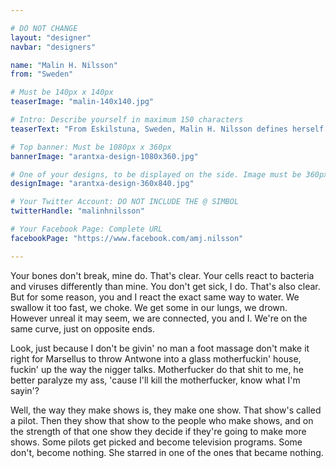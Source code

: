 ```yaml
---

# DO NOT CHANGE
layout: "designer"
navbar: "designers"

name: "Malin H. Nilsson"
from: "Sweden"

# Must be 140px x 140px
teaserImage: "malin-140x140.jpg"

# Intro: Describe yourself in maximum 150 characters
teaserText: "From Eskilstuna, Sweden, Malin H. Nilsson defines herself as \"Designer. Artist. Feminist. Addicted to lipsticks and the GG's. Fighting for human and animal rights.\""

# Top banner: Must be 1080px x 360px
bannerImage: "arantxa-design-1080x360.jpg"

# One of your designs, to be displayed on the side. Image must be 360px x 840px
designImage: "arantxa-design-360x840.jpg"

# Your Twitter Account: DO NOT INCLUDE THE @ SIMBOL
twitterHandle: "malinhnilsson"

# Your Facebook Page: Complete URL
facebookPage: "https://www.facebook.com/amj.nilsson"

---
```


Your bones don't break, mine do. That's clear. Your cells react to bacteria and viruses differently than mine. You don't get sick, I do. That's also clear. But for some reason, you and I react the exact same way to water. We swallow it too fast, we choke. We get some in our lungs, we drown. However unreal it may seem, we are connected, you and I. We're on the same curve, just on opposite ends.

Look, just because I don't be givin' no man a foot massage don't make it right for Marsellus to throw Antwone into a glass motherfuckin' house, fuckin' up the way the nigger talks. Motherfucker do that shit to me, he better paralyze my ass, 'cause I'll kill the motherfucker, know what I'm sayin'?

Well, the way they make shows is, they make one show. That show's called a pilot. Then they show that show to the people who make shows, and on the strength of that one show they decide if they're going to make more shows. Some pilots get picked and become television programs. Some don't, become nothing. She starred in one of the ones that became nothing.

<div data-configid="0/7996223" style="width: 650px; height: 460px;" class="issuuembed"></div><script type="text/javascript" src="//e.issuu.com/embed.js" async="true"></script>